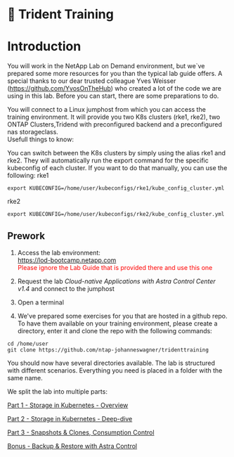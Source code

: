 # :trident: Trident Training

# Introduction
You will work in the NetApp Lab on Demand environment, but we`ve prepared some more resources for you than the typical lab guide offers. A special thanks to our dear trusted colleague Yves Weisser (https://github.com/YvosOnTheHub) who created a lot of the code we are using in this lab. Before you can start, there are some preparations to do.

You will connect to a Linux jumphost from which you can access the training environment.
It will provide you two K8s clusters (rke1, rke2), two ONTAP Clusters,Tridend with preconfigured backend and a preconfigured nas storageclass.  
Usefull things to know:

You can switch between the K8s clusters by simply using the alias rke1 and rke2. They will automatically run the export command for the specific kubeconfig of each cluster. If you want to do that manually, you can use the following:
rke1
```console
export KUBECONFIG=/home/user/kubeconfigs/rke1/kube_config_cluster.yml
```
rke2
```console
export KUBECONFIG=/home/user/kubeconfigs/rke2/kube_config_cluster.yml
```

## Prework

1. Access the lab environment:  
https://lod-bootcamp.netapp.com  
<span style="color:red">Please ignore the Lab Guide that is provided there and use this one</span>

2. Request the lab *Cloud-native Applications with Astra Control Center v1.4* and connect to the jumphost 

3. Open a terminal    

4. We've prepared some exercises for you that are hosted in a github repo. To have them available on your training environment, please create a directory, enter it and clone the repo with the following commands:  
```console
cd /home/user
git clone https://github.com/ntap-johanneswagner/tridenttraining
```

You should now have several directories available. The lab is structured with different scenarios. Everything you need is placed in a folder with the same name. 

We split the lab into multiple parts:

[Part 1 - Storage in Kubernetes  - Overview](Part1.md)

[Part 2 - Storage in Kubernetes - Deep-dive](Part2.md)

[Part 3 - Snapshots & Clones, Consumption Control](Part3.md)

[Bonus - Backup & Restore with Astra Control](Bonus.md)


